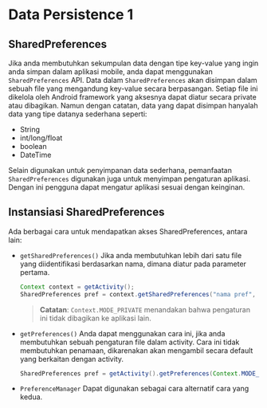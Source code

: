 # Data Persistence 1

## SharedPreferences

Jika anda membutuhkan sekumpulan data dengan tipe key-value yang ingin anda
simpan dalam aplikasi mobile, anda dapat menggunakan `SharedPreferences` API.
Data dalam `SharedPreferences` akan disimpan dalam sebuah file yang mengandung
key-value secara berpasangan. Setiap file ini dikelola oleh Android framework
yang aksesnya dapat diatur secara private atau dibagikan. Namun dengan catatan,
data  yang dapat disimpan hanyalah data  yang tipe datanya sederhana seperti:

- String
- int/long/float
- boolean
- DateTime

Selain digunakan untuk penyimpanan data sederhana, pemanfaatan
`SharedPreferences` digunakan juga untuk menyimpan pengaturan aplikasi. Dengan
ini pengguna dapat mengatur aplikasi sesuai dengan keinginan.

## Instansiasi SharedPreferences

Ada berbagai cara untuk mendapatkan akses SharedPreferences, antara lain:

- `getSharedPreferences()` Jika anda membutuhkan lebih dari satu file yang
 diidentifikasi berdasarkan nama, dimana diatur pada parameter pertama.

   ```java
   Context context = getActivity();
   SharedPreferences pref = context.getSharedPreferences("nama pref", Context.MODE_PRIVATE);
   ```

   > **Catatan**: `Context.MODE_PRIVATE` menandakan bahwa pengaturan ini tidak
   > dibagikan ke aplikasi lain.

- `getPreferences()` Anda dapat menggunakan cara ini, jika anda membutuhkan
   sebuah pengaturan file dalam activity. Cara ini tidak membutuhkan penamaan,
   dikarenakan akan mengambil secara default yang berkaitan dengan activity.

  ```java
  SharedPreferences pref = getActivity().getPreferences(Context.MODE_PRIVATE);
  ```

- `PreferenceManager` Dapat digunakan sebagai cara alternatif cara yang kedua.
